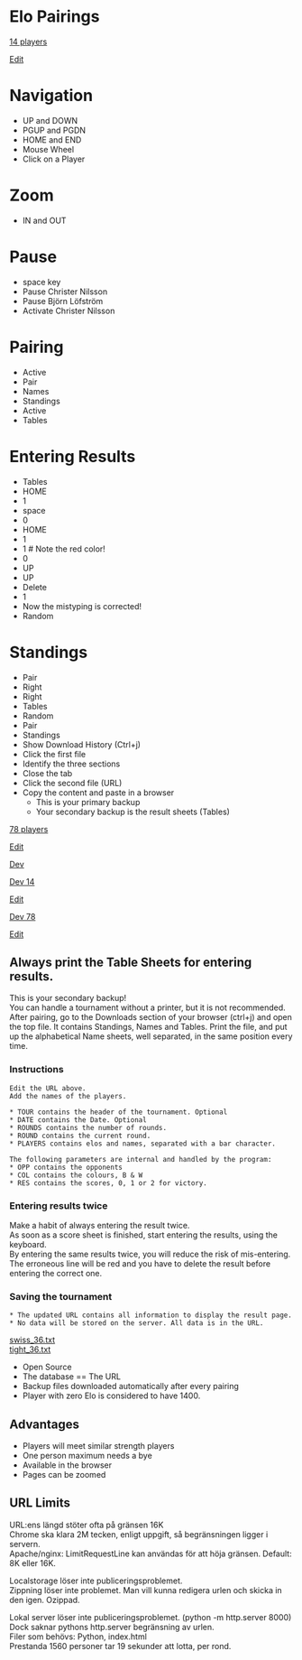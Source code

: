 # Elo Pairings

[14 players](https://christernilsson.github.io/ELO-Pairings/?TOUR=Klass_1&DATE=2024-05-28&ROUNDS=8&ROUND=0&SP=0.0&TPP=30&PPP=60&PAUSED=(3|5)&PLAYERS=(1825|JOHANSSON_Lennart_B.)(1697|BJÖRKDAHL_Göran)(1684|SILINS_Peteris)(1681|STOLOV_Leonid)(1644|PETTERSSON_Lars-Åke)(1598|AIKIO_Onni)(1598|ISRAEL_Dan)(1583|PERSSON_Kjell)(1561|LILJESTRÖM_Tor)(1559|LEHVONEN_Jouko)(1539|ANDERSSON_Lars_Owe)(1535|ÅBERG_Lars-Erik)(1532|ANTONSSON_Görgen)(1400|STRÖMBÄCK_Henrik)) 

[Edit](https://github.com/ChristerNilsson/ELO-Pairings/blob/main/tournaments/14.txt)  

# Navigation

* UP and DOWN
* PGUP and PGDN
* HOME and END
* Mouse Wheel
* Click on a Player

# Zoom

* IN and OUT

# Pause

* space key
* Pause Christer Nilsson
* Pause Björn Löfström
* Activate Christer Nilsson

# Pairing

* Active
* Pair 
* Names
* Standings
* Active
* Tables

# Entering Results

* Tables
* HOME
* 1
* space
* 0
* HOME
* 1
* 1 # Note the red color!
* 0
* UP
* UP
* Delete
* 1
* Now the mistyping is corrected!
* Random

# Standings

* Pair
* Right
* Right
* Tables
* Random
* Pair
* Standings
* Show Download History (Ctrl+j)
* Click the first file
* Identify the three sections
* Close the tab
* Click the second file (URL)
* Copy the content and paste in a browser
	* This is your primary backup
	* Your secondary backup is the result sheets (Tables)

[78 players](https://christernilsson.github.io/ELO-Pairings/?TOUR=Tyresö_Open_2024&DATE=2024-05-03&ROUNDS=8&ROUND=0&SP=0.0&PLAYERS=(2416|Hampus_Sörensen)(2413|Michael_Wiedenkeller)(2366|Joar_Ölund)(2335|Joar_Östlund)(2272|Vidar_Grahn)(2235|Leo_Crevatin)(2213|Daniel_Vesterbaek_Pedersen)(2141|Victor_Muntean)(2113|Filip_Björkman)(2109|Vidar_Seiger)(2108|Pratyush_Tripathi)(2093|Erik_Dingertz)(2076|Michael_Duke)(2065|Matija_Sakic)(2048|Michael_Mattsson)(2046|Lukas_Willstedt)(2039|Lavinia_Valcu)(2035|Oliver_Nilsson)(2031|Lennart_Evertsson)(2022|Jussi_Jakenberg)(2001|Aryan_Banerjee)(1985|Tim_Nordenfur)(1977|Elias_Kingsley)(1954|Per_Isaksson)(1944|Cristine_Rose_Mariano)(1936|Lo_Ljungros)(1923|Herman_Enholm)(1907|Carina_Wickström)(1897|Joel_Åhfeldt)(1896|Stefan_Nyberg)(1893|Hans_Rånby)(1889|Mikael_Blom)(1886|Joar_Berglund)(1885|Mikael_Helin)(1880|Olle_Ålgars)(1878|Jesper_Borin)(1871|Khaschuluu_Sergelenbaatar)(1852|Roy_Karlsson)(1848|Fredrik_Möllerström)(1846|Kenneth_Fahlberg)(1835|Peder_Gedda)(1833|Karam_Masoudi)(1828|Christer_Johansson)(1827|Anders_Kallin)(1818|Morris_Bergqvist)(1803|Martti_Hamina)(1800|Björn_Löfström)(1796|Nicholas_Bychkov_Zwahlen)(1794|Jonas_Sandberg)(1793|Rohan_Gore)(1787|Kjell_Jernselius)(1783|Radu_Cernea)(1778|Mukhtar_Jamshedi)(1768|Neo_Malmquist)(1763|Joacim_Hultin)(1761|Lars-Åke_Pettersson)(1748|André_J_Lindebaum)(1733|Lars_Eriksson)(1733|Hugo_Hardwick)(1728|Hugo_Sundell)(1726|Simon_Johansson)(1721|Jouni_Kaunonen)(1709|Eddie_Parteg)(1695|Sid_Van_Den_Brink)(1691|Svante_Nödtveidt)(1688|Anders_Hillbur)(1680|Sayak_Raj_Bardhan)(1671|Salar_Banavi)(1650|Patrik_Wiss)(1641|Anton_Nordenfur)(1624|Jens_Ahlström)(1622|Hanns_Ivar_Uniyal)(1579|Christer_Carmegren)(1575|Christer_Nilsson)(1524|Måns_Nödtveidt)(1480|Karl-Oskar_Rehnberg)(1417|David_Broman)(1406|Vida_Radon)) 

[Edit](https://github.com/ChristerNilsson/ELO-Pairings/blob/main/tournaments/78.txt)

[Dev](https://127.0.0.1:5500)

[Dev 14](https://127.0.0.1:5500/?TOUR=Klass_1&DATE=2024-05-28&ROUNDS=8&ROUND=0&SP=0.0&TPP=30&PPP=60&PLAYERS=(1825|JOHANSSON_Lennart_B.)(1697|BJÖRKDAHL_Göran)(1684|SILINS_Peteris)(1681|STOLOV_Leonid)(1644|PETTERSSON_Lars-Åke)(1598|AIKIO_Onni)(1598|ISRAEL_Dan)(1583|PERSSON_Kjell)(1561|LILJESTRÖM_Tor)(1559|LEHVONEN_Jouko)(1539|ANDERSSON_Lars_Owe)(1535|ÅBERG_Lars-Erik)(1532|ANTONSSON_Görgen)(1400|STRÖMBÄCK_Henrik)) 

[Edit](https://github.com/ChristerNilsson/ELO-Pairings/blob/main/tournaments/14.txt)  

[Dev 78](https://127.0.0.1:5500/?TOUR=Tyresö_Open_2024&DATE=2024-05-03&ROUNDS=8&ROUND=0&SP=0.0&PLAYERS=(2416|Hampus_Sörensen)(2413|Michael_Wiedenkeller)(2366|Joar_Ölund)(2335|Joar_Östlund)(2272|Vidar_Grahn)(2235|Leo_Crevatin)(2213|Daniel_Vesterbaek_Pedersen)(2141|Victor_Muntean)(2113|Filip_Björkman)(2109|Vidar_Seiger)(2108|Pratyush_Tripathi)(2093|Erik_Dingertz)(2076|Michael_Duke)(2065|Matija_Sakic)(2048|Michael_Mattsson)(2046|Lukas_Willstedt)(2039|Lavinia_Valcu)(2035|Oliver_Nilsson)(2031|Lennart_Evertsson)(2022|Jussi_Jakenberg)(2001|Aryan_Banerjee)(1985|Tim_Nordenfur)(1977|Elias_Kingsley)(1954|Per_Isaksson)(1944|Cristine_Rose_Mariano)(1936|Lo_Ljungros)(1923|Herman_Enholm)(1907|Carina_Wickström)(1897|Joel_Åhfeldt)(1896|Stefan_Nyberg)(1893|Hans_Rånby)(1889|Mikael_Blom)(1886|Joar_Berglund)(1885|Mikael_Helin)(1880|Olle_Ålgars)(1878|Jesper_Borin)(1871|Khaschuluu_Sergelenbaatar)(1852|Roy_Karlsson)(1848|Fredrik_Möllerström)(1846|Kenneth_Fahlberg)(1835|Peder_Gedda)(1833|Karam_Masoudi)(1828|Christer_Johansson)(1827|Anders_Kallin)(1818|Morris_Bergqvist)(1803|Martti_Hamina)(1800|Björn_Löfström)(1796|Nicholas_Bychkov_Zwahlen)(1794|Jonas_Sandberg)(1793|Rohan_Gore)(1787|Kjell_Jernselius)(1783|Radu_Cernea)(1778|Mukhtar_Jamshedi)(1768|Neo_Malmquist)(1763|Joacim_Hultin)(1761|Lars-Åke_Pettersson)(1748|André_J_Lindebaum)(1733|Lars_Eriksson)(1733|Hugo_Hardwick)(1728|Hugo_Sundell)(1726|Simon_Johansson)(1721|Jouni_Kaunonen)(1709|Eddie_Parteg)(1695|Sid_Van_Den_Brink)(1691|Svante_Nödtveidt)(1688|Anders_Hillbur)(1680|Sayak_Raj_Bardhan)(1671|Salar_Banavi)(1650|Patrik_Wiss)(1641|Anton_Nordenfur)(1624|Jens_Ahlström)(1622|Hanns_Ivar_Uniyal)(1579|Christer_Carmegren)(1575|Christer_Nilsson)(1524|Måns_Nödtveidt)(1480|Karl-Oskar_Rehnberg)(1417|David_Broman)(1406|Vida_Radon)) 

[Edit](https://github.com/ChristerNilsson/ELO-Pairings/blob/main/tournaments/78.txt)

## Always print the Table Sheets for entering results.

This is your secondary backup!  
You can handle a tournament without a printer, but it is not recommended.
After pairing, go to the Downloads section of your browser (ctrl+j) and open the top file.
It contains Standings, Names and Tables.
Print the file, and put up the alphabetical Name sheets, well separated, in the same position every time.

### Instructions
	Edit the URL above.  
	Add the names of the players.  

	* TOUR contains the header of the tournament. Optional
	* DATE contains the Date. Optional
	* ROUNDS contains the number of rounds.
	* ROUND contains the current round.
	* PLAYERS contains elos and names, separated with a bar character.

	The following parameters are internal and handled by the program:
	* OPP contains the opponents
	* COL contains the colours, B & W
	* RES contains the scores, 0, 1 or 2 for victory.

### Entering results twice
Make a habit of always entering the result twice.  
As soon as a score sheet is finished, start entering the results, using the keyboard.  
By entering the same results twice, you will reduce the risk of mis-entering.  
The erroneous line will be red and you have to delete the result before entering the correct one.  

### Saving the tournament
	* The updated URL contains all information to display the result page.
	* No data will be stored on the server. All data is in the URL.

[swiss_36.txt](swiss_36.txt)  
[tight_36.txt](tight_36.txt)  

* Open Source
* The database == The URL
* Backup files downloaded automatically after every pairing
* Player with zero Elo is considered to have 1400.

## Advantages

* Players will meet similar strength players
* One person maximum needs a bye
* Available in the browser
* Pages can be zoomed

## URL Limits

URL:ens längd stöter ofta på gränsen 16K  
Chrome ska klara 2M tecken, enligt uppgift, så begränsningen ligger i servern.  
Apache/nginx: LimitRequestLine kan användas för att höja gränsen. Default: 8K eller 16K.  

Localstorage löser inte publiceringsproblemet.  
Zippning löser inte problemet. Man vill kunna redigera urlen och skicka in den igen. Ozippad.  

Lokal server löser inte publiceringsproblemet.  (python -m http.server 8000)  
Dock saknar pythons http.server begränsning av urlen.  
Filer som behövs: Python, index.html  
Prestanda 1560 personer tar 19 sekunder att lotta, per rond.